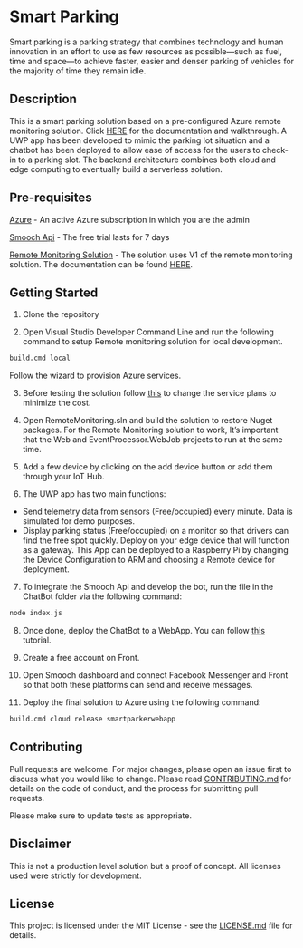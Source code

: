 # Smart Parking
Smart parking is a parking strategy that combines technology and  human innovation in an effort to use as few resources as possible—such as fuel, time and space—to achieve faster, easier and denser parking of vehicles for the majority of time they remain idle.

## Description
This is a smart parking solution based on a pre-configured Azure remote monitoring solution. Click [HERE](https://docs.microsoft.com/en-us/azure/iot-accelerators/iot-accelerators-remote-monitoring-sample-walkthrough) for the documentation and walkthrough. A UWP app has been developed to mimic the parking lot situation and a chatbot has been deployed to allow ease of access for the users to check-in to a parking slot. The backend architecture combines both cloud and edge computing to eventually build a serverless solution.

## Pre-requisites
[Azure](https://azure.microsoft.com/en-in/) - An active Azure subscription in which you are the admin

[Smooch Api](https://app.smooch.io/) - The free trial lasts for 7 days

[Remote Monitoring Solution](https://github.com/Azure/azure-iot-remote-monitoring) - The solution uses V1 of the remote monitoring solution. The documentation can be found [HERE](https://docs.microsoft.com/en-us/previous-versions/azure/iot-suite/).

## Getting Started
1. Clone the repository

2. Open Visual Studio Developer Command Line and run the following command to setup Remote monitoring solution for local development.
```python
build.cmd local
```
Follow the wizard to provision Azure services.

3. Before testing the solution follow [this](https://github.com/Azure/azure-iot-remote-monitoring/blob/master/Docs/configure-preconfigured-demo.md) to change the service plans to minimize the cost.

4. Open RemoteMonitoring.sln and build the solution to restore Nuget packages. For the Remote Monitoring solution to work, It’s important that the Web and EventProcessor.WebJob projects to run at the same time.

5. Add a few device by clicking on the add device button or add them through your IoT Hub.

6. The UWP app has two main functions:
* Send telemetry data from sensors (Free/occupied) every minute. Data is simulated for demo purposes.
* Display parking status (Free/occupied) on a monitor so that drivers can find the free spot quickly.
Deploy on your edge device that will function as a gateway. This App can be deployed to a Raspberry Pi by changing the Device Configuration to ARM and choosing a Remote device for deployment.

7. To integrate the Smooch Api and develop the bot, run the file in the ChatBot folder via the following command:
```python
node index.js
```

8. Once done, deploy the ChatBot to a WebApp. You can follow [this](https://blogs.msdn.microsoft.com/cdndevs/2015/11/06/visual-studio-code-for-mac-developers-how-to-deploy-your-site-to-microsoft-azure/) tutorial.

9. Create a free account on Front.

10. Open Smooch dashboard and connect Facebook Messenger and Front so that both these platforms can send and receive messages.

11. Deploy the final solution to Azure using the following command:
```python
build.cmd cloud release smartparkerwebapp
```

## Contributing
Pull requests are welcome. For major changes, please open an issue first to discuss what you would like to change. Please read [CONTRIBUTING.md]() for details on the code of conduct, and the process for submitting pull requests.

Please make sure to update tests as appropriate.

## Disclaimer
This is not a production level solution but a proof of concept. All licenses used were strictly for development.

## License
This project is licensed under the MIT License - see the [LICENSE.md]() file for details.

